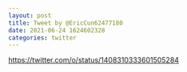 ```yaml
--- 
layout: post 
title: Tweet by @EricCun62477180 
date: 2021-06-24 1624602328 
categories: twitter 
--- 
```

https://twitter.com/o/status/1408310333601505284